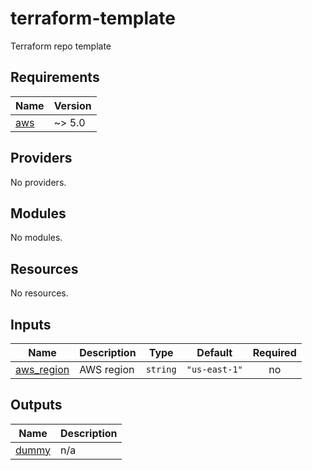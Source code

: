 # terraform-template
Terraform repo template

<!-- BEGIN_TF_DOCS -->
## Requirements

| Name | Version |
|------|---------|
| <a name="requirement_aws"></a> [aws](#requirement\_aws) | ~> 5.0 |

## Providers

No providers.

## Modules

No modules.

## Resources

No resources.

## Inputs

| Name | Description | Type | Default | Required |
|------|-------------|------|---------|:--------:|
| <a name="input_aws_region"></a> [aws\_region](#input\_aws\_region) | AWS region | `string` | `"us-east-1"` | no |

## Outputs

| Name | Description |
|------|-------------|
| <a name="output_dummy"></a> [dummy](#output\_dummy) | n/a |
<!-- END_TF_DOCS -->
